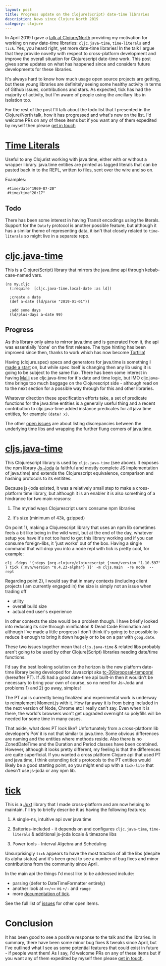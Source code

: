 ```yaml
---
layout: post
title: Progress update on the Clojure(Script) date-time libraries
description: News since Clojure North 2019
category: clojure 
---
```


In April 2019 I gave a [talk at Clojure/North](https://www.youtube.com/watch?v=UFuL-ZDoB2U) providing my motivation for working on new date-time libraries: `cljc.java-time`, `time-literals` and `tick`. Yes, you heard right, yet more date-time libraries! In the talk I argue that they provide novelty with respect to cross-platform development and improve the overall situation for Clojurescript date-time work. This post gives some updates on what has happened since and considers future developments for these libraries.

It's always hard to know how much usage open source projects are getting, but these young libraries are definitely seeing some healthy activity in terms of Github issues, contributions and stars. As expected, tick has had the majority of activity, but I'm aware of people using the ancillary libs in isolation too. 

For the rest of the post I'll talk about the todo list that I presented in the Clojure/North talk, how it has progressed and what's new on the list. I'd welcome PRs on any of these items but if you want any of them expedited by myself then please [get in touch](http://widdindustries.com/about/) 

# [Time Literals](https://github.com/henryw374/time-literals)

Useful to any Clojurist working with java.time, either with or without a wrapper library. java.time entities are printed as tagged literals that can be pasted back in to the REPL, written to files, sent over the wire and so on. 

Examples:

```
 #time/date"1969-07-20"
 #time/time"20:17"
``` 

## Todo

There has been some interest in having Transit encodings using the literals. Support for the `Datafy` protocol is another possible feature, but although it has a similar theme of representing data, it isn't that closely related to `time-literals` so might live in a separate repo.

# [cljc.java-time](https://github.com/henryw374/cljc.java-time)

This is a  Clojure(Script) library that mirrors the java.time api through kebab-case-named vars. 

```
(ns my.cljc
  (:require  [cljc.java-time.local-date :as ld])
  
  ;create a date
  (def a-date (ld/parse "2019-01-01"))
  
  ;add some days
  (ld/plus-days a-date 99)
```

## Progress

As this library only aims to mirror java.time and is generated from it, the api was essentially 'done' on the first release. The type hinting has been improved since then, thanks to work which has now become [Tortilla](https://github.com/emlyn/tortilla))

Having (clojure.spec) specs and generators for java.time is something I [made a start](https://github.com/henryw374/time-literals) on, but while spec itself is changing then any lib using it is going to be subject to the same flux. There has been some interest in having [Malli](https://github.com/metosin/malli) use cljc.java-time for it's date and time logic, but IMO cljc.java-time brings too much baggage on the Clojurescript side - although read on to the next section for a possible way through for this and other libraries.

Whatever direction these specification efforts take, a set of predicate functions for the java.time entities is a generally useful thing and a recent contribution to cljc.java-time added instance predicates for all java.time entities, for example `(date? x)`. 

The other [open issues](https://github.com/henryw374/cljc.java-time/issues) are about listing discrepancies between the underlying time libs and wrapping the further flung corners of java.time.

# [cljs.java-time](https://github.com/henryw374/cljs.java-time)

This Clojurescript library is used by `cljc.java-time` (see above). It exposes the npm library [Js-Joda](https://github.com/js-joda/js-joda) (a faithful and mostly complete JS implementation of java.time) and extends the Clojurescript equivalence, comparison and hashing protocols to its entitites.

Because js-joda existed, it was a relatively small step to make a cross-platform time library, but although it is an enabler it is also something of a hindrance for two main reasons:

1) The myriad ways Clojurescript users consume npm libraries

2) It's size (minimum of 43k, gzipped)

On point 1), making a Clojurescript library that uses an npm lib sometimes feels a bit like being in the wild west, but at the end of the day, whatever setup you have it's not too hard to get this library working and if you can consume foreign-libs, it 'just works' out of the box. Having a single command that will drop you into a node repl with tick is pretty cool, for example:

```
clj -Sdeps '{:deps {org.clojure/clojurescript {:mvn/version "1.10.597" } tick {:mvn/version "0.4.23-alpha"} }}' -m cljs.main  -re node  --repl
```

Regarding point 2), I would say that in many contexts (including client projects I am currently engaged in) the size is simply not an issue when trading off 

* utility 
* overall build size 
* actual end user's experience 

In other contexts the size would be a problem though. I have briefly looked into reducing its size through minification & Dead Code Elimination and although I've made a little progress I don't think it's going to be possible to reduce it enough to bring it down hugely or to be on a par with `goog.date`.

These two issues together mean that `cljs.java-time` & related libs probably aren't going to be used by other Clojure(Script) libraries needing date/time functions.

I'd say the best looking solution on the horizon is the new platform date-time library being developed for Javascript aka [tc-39/proposal-temporal](https://github.com/tc39/proposal-temporal) (hereafter PT). If JS had a good date-time api built-in then it wouldn't be necessary to bring your own of course, so no need for Js-Joda and problems 1) and 2) go away, simples!

The PT api is currently being finalized and experimental work is underway to reimplement Moment.js with it. How far away it is from being included in the next version of Node, Chrome etc I really can't say. Even when it is there, the world's browsers won't get upgraded overnight so polyfills will be needed for some time in many cases. 

That aside, what does PT look like? Unfortunately from a cross-platform lib developer's PoV it is not that similar to java.time. Some obvious differences are naming and the entities where methods reside. Also there is no ZonedDateTime and the Duration and Period classes have been combined. However, although it looks pretty different, my feeling is that the differences are quite superficial. If you wanted a cross platform Clojure api that used PT and java.time, I think extending tick's protocols to the PT entities would likely be a good starting point, so you might end up with a `tick-lite` that doesn't use js-joda or any npm lib.

# [tick](https://github.com/juxt/tick)

This is a [Juxt](https://juxt.pro/index.html) library that I made cross-platform and am now helping to maintain. I'll try to briefly describe it as having the following features: 

1) A single-ns, intuitive api over java.time

2) Batteries-included - it depends on and configures `cljc.java-time`, `time-literals` & additional js-joda locale & timezone libs

3) Power tools - Interval Algebra and Scheduling

Unsurprisingly `tick` appears to have the most traction of all the libs (despite its alpha status) and it's been great to see a number of bug fixes and minor contributions from the community since April.

In the main api the things I'd most like to be addressed include:

* parsing (defer to DateTimeFormatter entirely)
* another look at `>>/<<` vs `+/-` and `range` 
* more [documentation of tick](https://juxt.pro/tick/docs/index.html). 

See the full list of [issues](https://github.com/juxt/tick/issues) for other open items.

# Conclusion 

It has been good to see a positive response to the talk and the libraries. In summary, there have been some minor bug fixes & tweaks since April, but I've outlined what I see as some potential features that could exist in future - if people want them! As I say, I'd welcome PRs on any of these items but if you want any of them expedited by myself then please [get in touch](http://widdindustries.com/about/).    
